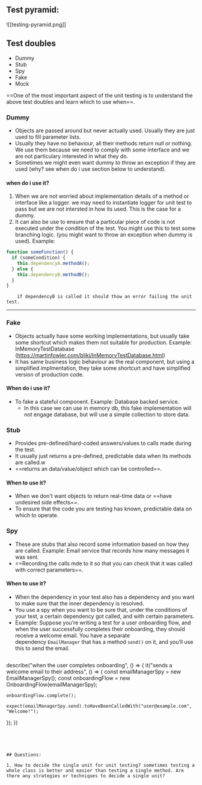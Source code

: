 ## Test pyramid:

![[testing-pyramid.png]]

## Test doubles

- Dummy
- Stub
- Spy
- Fake
- Mock

==One of the most important aspect of the unit testing is to understand the above test doubles and learn which to use when==. 

### Dummy

- Objects are passed around but never actually used. Usually they are just used to fill parameter lists.
- Usually they have no behaviour, all their methods return null or nothing. We use them because we need to comply with some interface and we are not particulary interested in what they do.
- Sometimes we might even want dummy to throw an exception if they are used (why? see when do i use section below to understand).

#### when do i use it?
1. When we are not worried about implementation details of a method or interface like a logger. we may need to instantiate logger for unit test to pass but we are not intersted in how its used. This is the case for a dummy.
2. It can also be use to ensure that a particular piece of code is not executed under the condition of the test. You might use this to test some branching logic. (you might want to throw an exception when dummy is used). Example:

``` typescript
function someFunction() {
  if (someCondition) {
    this.dependencyA.methodA();
  } else {
    this.dependencyB.methodB();
  }
}
```
		if dependencyB is called it should thow an error failing the unit test.
_______________________________________________________________________________

### Fake

- Objects actually have some working implementations, but usually take some shortcut which makes them not suitable for production. Example: InMemoryTestDatabase (https://martinfowler.com/bliki/InMemoryTestDatabase.html)
- It has same business logic behaviour as the real component, but using a simplified implmentation, they take some shortcurt and have simplified version of production code.

#### When do i use it?
-  To fake a stateful component. Example: Database backed service.
	- In this case we can use in memory db, this fake implementation will not engage database, but will use a simple collection to store data.

### Stub

- Provides pre-defined/hard-coded answers/values to calls made during the test.
- It usually just returns a pre-defined, predictable data when its methods are called.w
- ==returns an data/value/object which can be controlled==.

#### When to use it?
- When we don't want objects to return real-time data or ==have undesired side effects==.
- To ensure that the code you are testing has known, predictable data on which to operate.

### Spy

-  These are stubs that also record some information based on how they are called. Example: Email service that records how many messages it was sent.
- ==Recording the calls mde to it so that you can check that it was called with correct parameters==.

#### When to use it?
- When the dependency in your test also has a dependency and you want to make sure that the inner dependency is resolved.
- You use a spy when you want to be sure that, under the conditions of your test, a certain dependency got called, and with certain parameters.
- Example: Suppose you’re writing a test for a user onboarding flow, and when the user successfully completes their onboarding, they should receive a welcome email. You have a separate dependency `EmailManager` that has a method `send()` on it, and you’ll use this to send the email.
	``` typescript 
describe("when the user completes onboarding", () => {
  it("sends a welcome email to their address", () => {
    const emailManagerSpy = new EmailManagerSpy();
    const onboardingFlow = new OnboardingFlow(emailManagerSpy);

    onboardingFlow.complete();

    expect(emailManagerSpy.send).toHaveBeenCalledWith("user@example.com", "Welcome!");
  });
})
```




## Questions:

1. How to decide the single unit for unit testing? sometimes testing a whole class is better and easier than testing a single method. Are there any strategies or techniques to decide a single unit?
